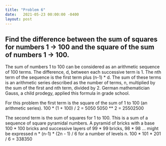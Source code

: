 ```yaml
---
title: "Problem 6"
date:   2021-05-23 00:00:00 -0400
layout: post
---
```

## Find the difference between the sum of squares for numbers 1 -> 100 and the square of the sum of numbers 1 -> 100.

The sum of numbers 1 to 100 can be considered as an arithmetic sequence of 100 terms. The difference, d, between each successive term is 1. The nth term of the sequence is the first term plus (n-1) * d. The sum of these terms is an arithmetic series described as the number of terms, n, multiplied by the sum of the first and nth term, divided by 2. German mathematician Gauss, a child prodegy, applied this formula in grade school.

For this problem the first term is the square of the sum of 1 to 100 (an arithmetic series).
100 * (1 + 100) / 2 = 5050
5050 ** 2 = 25502500

The second term is the sum of squares for 1 to 100. This is a sum of a sequence of square pyramidal numbers. A pyramid of bricks with a base 100 * 100 bricks and successive layers of 99 * 99 bricks, 98 * 98 ... might be expressed n * (n-1) * (2n - 1) / 6 for a number of levels n.
100 * 101 * 201 / 6 = 338350
